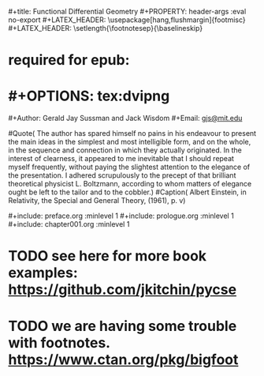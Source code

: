 #+title: Functional Differential Geometry
#+PROPERTY: header-args :eval no-export
#+LATEX_HEADER: \usepackage[hang,flushmargin]{footmisc}
#+LATEX_HEADER: \setlength{\footnotesep}{\baselineskip}
# required for epub:
# #+OPTIONS: tex:dvipng

#+Author: Gerald Jay Sussman and Jack Wisdom
#+Email: gjs@mit.edu

#Quote( The author has spared himself no pains in his endeavour to present the main ideas in the simplest and most intelligible form, and on the whole, in the sequence and connection in which they actually originated. In the interest of clearness, it appeared to me inevitable that I should repeat myself frequently,
without paying the slightest attention to the elegance of the presentation. I adhered scrupulously to the precept of that brilliant theoretical physicist L.
Boltzmann, according to whom matters of elegance ought be left to the tailor and to the cobbler.)
#Caption( 
Albert Einstein, in Relativity, the Special and General Theory, (1961), p. v)

#+include: preface.org :minlevel 1
#+include: prologue.org :minlevel 1
#+include: chapter001.org :minlevel 1

# TODO see here for more book examples: https://github.com/jkitchin/pycse
# TODO we are having some trouble with footnotes. https://www.ctan.org/pkg/bigfoot
